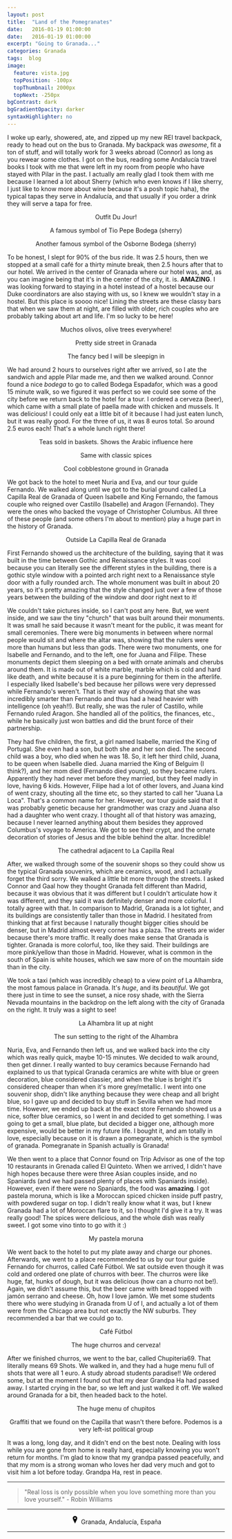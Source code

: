 ```yaml
---
layout: post
title:  "Land of the Pomegranates"
date:   2016-01-19 01:00:00
date:   2016-01-19 01:00:00
excerpt: "Going to Granada..."
categories: Granada
tags:  blog
image:
  feature: vista.jpg
  topPosition: -100px
  topThumbnail: 2000px
  topNext: -250px
bgContrast: dark
bgGradientOpacity: darker
syntaxHighlighter: no
---
```


I woke up early, showered, ate, and zipped up my new REI travel backpack, ready to head out on the bus to Granada. My backpack was *awesome*, fit a ton of stuff, and will totally work for 3 weeks abroad (Connor) as long as you rewear some clothes. I got on the bus, reading some Andalucía travel books I took with me that were left in my room from people who have stayed with Pilar in the past. I actually am really glad I took them with me because I learned a lot about Sherry (which who even knows if I like sherry, I just like to know more about wine because it's a posh topic haha), the typical tapas they serve in Andalucía, and that usually if you order a drink they will serve a tapa for free.

<div class="img img--fullContainer img--14xLeading" style="background-image: url({{ site.baseurl_posts_img }}spain/homeofthepomegranates/outfit.jpg);"></div>
<center><p style="font-size: 14px;">Outfit Du Jour!</p></center>

<div class="img img--fullContainer img--14xLeading" style="background-image: url({{ site.baseurl_posts_img }}spain/homeofthepomegranates/pepe.jpg);"></div>
<center><p style="font-size: 14px;">A famous symbol of Tio Pepe Bodega (sherry)</p></center>

<div class="img img--fullContainer img--14xLeading" style="background-image: url({{ site.baseurl_posts_img }}spain/homeofthepomegranates/toro.jpg);"></div>
<center><p style="font-size: 14px;">Another famous symbol of the Osborne Bodega (sherry)</p></center>

To be honest, I slept for 90% of the bus ride. It was 2.5 hours, then we stopped at a small café for a thirty minute break, then 2.5 hours after that to our hotel. We arrived in the center of Granada where our hotel was, and, as you can imagine being that it's in the center of the city, it. is. **AMAZING**. I was looking forward to staying in a hotel instead of a hostel because our Duke coordinators are also staying with us, so I knew we wouldn't stay in a hostel. But this place is soooo nice! Lining the streets are these classy bars that when we saw them at night, are filled with older, rich couples who are probably talking about art and life. I'm so lucky to be here!

<div class="img img--fullContainer img--14xLeading" style="background-image: url({{ site.baseurl_posts_img }}spain/homeofthepomegranates/olivos.jpg);"></div>
<center><p style="font-size: 14px;">Muchos olivos, olive trees everywhere!</p></center>

<div class="img img--fullContainer img--14xLeading" style="background-image: url({{ site.baseurl_posts_img }}spain/homeofthepomegranates/paseo.jpg);"></div>
<center><p style="font-size: 14px;">Pretty side street in Granada</p></center>

<div class="img img--fullContainer img--14xLeading" style="background-image: url({{ site.baseurl_posts_img }}spain/homeofthepomegranates/bed.jpg);"></div>
<center><p style="font-size: 14px;">The fancy bed I will be sleepign in</p></center>

We had around 2 hours to ourselves right after we arrived, so I ate the sandwich and apple Pilar made me, and then we walked around. Connor found a nice *bodega* to go to called Bodega Espadafor, which was a good 15 minute walk, so we figured it was perfect so we could see some of the city before we return back to the hotel for a tour. I ordered a cerveza (beer), which came with a small plate of paella made with chicken and mussels. It was delicious! I could only eat a little bit of it because I had just eaten lunch, but it was really good. For the three of us, it was 8 euros total. So around 2.5 euros each! That's a whole lunch right there!

<div class="img img--fullContainer img--14xLeading" style="background-image: url({{ site.baseurl_posts_img }}spain/homeofthepomegranates/teas.jpg);"></div>
<center><p style="font-size: 14px;">Teas sold in baskets. Shows the Arabic influence here</p></center>

<div class="img img--fullContainer img--14xLeading" style="background-image: url({{ site.baseurl_posts_img }}spain/homeofthepomegranates/spices.jpg);"></div>
<center><p style="font-size: 14px;">Same with classic spices</p></center>

<div class="img img--fullContainer img--14xLeading" style="background-image: url({{ site.baseurl_posts_img }}spain/homeofthepomegranates/ground.jpg);"></div>
<center><p style="font-size: 14px;">Cool cobblestone ground in Granada</p></center>

We got back to the hotel to meet Nuria and Eva, and our tour guide Fernando. We walked along until we got to the burial ground called La Capilla Real de Granada of Queen Isabelle and King Fernando, the famous couple who reigned over Castillo (Isabelle) and Aragon (Fernando). They were the ones who backed the voyage of Christopher Columbus. All three of these people (and some others I'm about to mention) play a huge part in the history of Granada.

<div class="img img--fullContainer img--14xLeading" style="background-image: url({{ site.baseurl_posts_img }}spain/homeofthepomegranates/memorial.jpg);"></div>
<center><p style="font-size: 14px;">Outside La Capilla Real de Granada</p></center>

First Fernando showed us the architecture of the building, saying that it was built in the time between Gothic and Renaissance styles. It was cool because you can literally see the different styles in the building, there is a gothic style window with a pointed arch right next to a Renaissance style door with a fully rounded arch. The whole monument was built in about 20 years, so it's pretty amazing that the style changed just over a few of those years between the building of the window and door right next to it!

We couldn't take pictures inside, so I can't post any here. But, we went inside, and we saw the tiny "church" that was built around their monuments. It was small he said because it wasn't meant for the public, it was meant for small ceremonies. There were big monuments in between where normal people would sit and where the altar was, showing that the rulers were more than humans but less than gods. There were two monuments, one for Isabelle and Fernando, and to the left, one for Juana and Filipe. These monuments depict them sleeping on a bed with ornate animals and cherubs around them. It is made out of white marble, marble which is cold and hard like death, and white because it is a pure beginning for them in the afterlife. I especially liked Isabelle's bed because her pillows were very depressed while Fernando's weren't. That is their way of showing that she was incredibly smarter than Fernando and thus had a head heavier with intelligence (oh yeah!!). But really, she was the ruler of Castillo, while Fernando ruled Aragon. She handled all of the politics, the finances, etc., while he basically just won battles and did the brunt force of their partnership.

They had five children, the first, a girl named Isabelle, married the King of Portugal. She even had a son, but both she and her son died. The second child was a boy, who died when he was 18. So, it left her third child, Juana, to be queen when Isabelle died. Juana married the King of Belguim (I think?), and her mom died (Fernando died young), so they became rulers. Apparently they had never met before they married, but they feel madly in love, having 6 kids. However, Filipe had a lot of other lovers, and Juana kind of went crazy, shouting all the time etc, so they started to call her "Juana La Loca". That's a common name for her. However, our tour guide said that it was probably genetic because her grandmother was crazy and Juana also had a daughter who went crazy. I thought all of that history was amazing, because I never learned anything about them besides they approved Columbus's voyage to America. We got to see their crypt, and the ornate decoration of stories of Jesus and the bible behind the altar. Incredible!

<div class="img img--fullContainer img--14xLeading" style="background-image: url({{ site.baseurl_posts_img }}spain/homeofthepomegranates/catedral.jpg);"></div>
<center><p style="font-size: 14px;">The cathedral adjacent to La Capilla Real</p></center>

After, we walked through some of the souvenir shops so they could show us the typical Granada souvenirs, which are ceramics, wood, and I actually forget the third sorry. We walked a little bit more through the streets. I asked Connor and Gaal how they thought Granada felt different than Madrid, because it was obvious that it was different but I couldn't articulate how it was different, and they said it was definitely denser and more colorful. I totally agree with that. In comparison to Madrid, Granada is a lot tighter, and its buildings are consistently taller than those in Madrid. I hesitated from thinking that at first because I naturally thought bigger cities should be denser, but in Madrid almost every corner has a plaza. The streets are wider because there's more traffic. It really does make sense that Granada is tighter. Granada is more colorful, too, like they said. Their buildings are more pink/yellow than those in Madrid. However, what is common in the south of Spain is white houses, which we saw more of on the mountain side than in the city.

We took a taxi (which was incredibly cheap) to a view point of La Alhambra, the most famous palace in Granada. It's *huge*, and its *beautiful*. We got there just in time to see the sunset, a nice rosy shade, with the Sierra Nevada mountains in the backdrop on the left along with the city of Granada on the right. It truly was a sight to see!

<div class="img img--fullContainer img--14xLeading" style="background-image: url({{ site.baseurl_posts_img }}spain/homeofthepomegranates/alhambra.jpg);"></div>
<center><p style="font-size: 14px;">La Alhambra lit up at night</p></center>

<div class="img img--fullContainer img--14xLeading" style="background-image: url({{ site.baseurl_posts_img }}spain/homeofthepomegranates/sunset.jpg);"></div>
<center><p style="font-size: 14px;">The sun setting to the right of the Alhambra</p></center>

Nuria, Eva, and Fernando then left us, and we walked back into the city which was really quick, maybe 10-15 minutes. We decided to walk around, then get dinner. I really wanted to buy ceramics because Fernando had explained to us that typical Granada ceramics are white with blue or green decoration, blue considered classier, and when the blue is bright it's considered cheaper than when it's more grey/metallic. I went into one souvenir shop, didn't like anything because they were cheap and all bright blue, so I gave up and decided to buy stuff in Sevilla when we had more time. However, we ended up back at the exact store Fernando showed us a nice, softer blue ceramics, so I went in and decided to get something. I was going to get a small, blue plate, but decided a bigger one, although more expensive, would be better in my future life. I bought it, and am totally in love, especially because on it is drawn a pomegranate, which is the symbol of granada. Pomegranate in Spanish actually is Granada!

We then went to a place that Connor found on Trip Advisor as one of the top 10 restaurants in Grenada called El Quinteto. When we arrived, I didn't have high hopes because there were three Asian couples inside, and no Spaniards (and we had passed plenty of places with Spaniards inside). However, even if there were no Spaniards, the food was **amazing**. I got pastela moruna, which is like a Moroccan spiced chicken inside puff pastry, with powdered sugar on top. I didn't really know what it was, but I knew Granada had a lot of Moroccan flare to it, so I thought I'd give it a try. It was really good! The spices were delicious, and the whole dish was really sweet. I got some vino tinto to go with it :)

<div class="img img--fullContainer img--14xLeading" style="background-image: url({{ site.baseurl_posts_img }}spain/homeofthepomegranates/morocco.jpg);"></div>
<center><p style="font-size: 14px;">My pastela moruna</p></center>

We went back to the hotel to put my plate away and charge our phones. Afterwards, we went to a place recommended to us by our tour guide Fernando for churros, called Café Fútbol. We sat outside even though it was cold and ordered one plate of churros with beer. The churros were like huge, fat, hunks of dough, but it was delicious (how can a churro not be!). Again, we didn't assume this, but the beer came with bread topped with jamón serrano and cheese. Oh, how I love jamón. We met some students there who were studying in Granada from U of I, and actually a lot of them were from the Chicago area but not exactly the NW suburbs. They recommended a bar that we could go to.

<div class="img img--fullContainer img--14xLeading" style="background-image: url({{ site.baseurl_posts_img }}spain/homeofthepomegranates/futbol.jpg);"></div>
<center><p style="font-size: 14px;">Café Fútbol</p></center>

<div class="img img--fullContainer img--14xLeading" style="background-image: url({{ site.baseurl_posts_img }}spain/homeofthepomegranates/churros.jpg);"></div>
<center><p style="font-size: 14px;">The huge churros and cerveza!</p></center>

After we finished churros, we went to the bar, called Chupiteria69. That literally means 69 Shots. We walked in, and they had a huge menu full of shots that were all 1 euro. A study abroad students paradise!! We ordered some, but at the moment I found out that my dear Grandpa Ha had passed away. I started crying in the bar, so we left and just walked it off. We walked around Granada for a bit, then headed back to the hotel.

<div class="img img--fullContainer img--14xLeading" style="background-image: url({{ site.baseurl_posts_img }}spain/homeofthepomegranates/chupitos.jpg);"></div>
<center><p style="font-size: 14px;">The huge menu of chupitos</p></center>

<div class="img img--fullContainer img--14xLeading" style="background-image: url({{ site.baseurl_posts_img }}spain/homeofthepomegranates/graffiti.jpg);"></div>
<center><p style="font-size: 14px;">Graffiti that we found on the Capilla that wasn't there before. Podemos is a very left-ist political group</p></center>

It was a long, long day, and it didn't end on the best note. Dealing with loss while you are gone from home is really hard, especially knowing you won't return for months. I'm glad to know that my grandpa passed peacefully, and that my mom is a strong woman who loves her dad very much and got to visit him a lot before today. Grandpa Ha, rest in peace.

<hr>

<blockquote class="largeQuote">"Real loss is only possible when you love something more than you love yourself." - Robin Williams</blockquote>

<hr>

<center><img src="/assets/images/location.png" height=20px width=20px/> Granada, Andalucía, España</center>

<hr>
